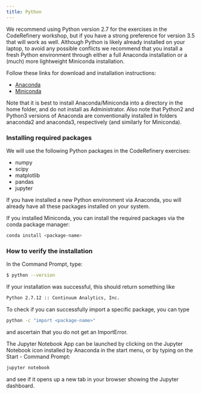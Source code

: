 ```yaml
---
title: Python
---
```


We recommend using Python version 2.7 for the exercises in the CodeRefinery workshop, but if you have 
a strong preference for version 3.5 that will work as well.
Although Python is likely already installed on your laptop, to avoid any possible 
conflicts we recommend that you install a fresh Python environment through 
either a full Anaconda installation or a (much) more lightweight Miniconda 
installation. 

Follow these links for download and installation instructions:

- [Anaconda](https://docs.continuum.io/anaconda/install)
- [Miniconda](http://conda.pydata.org/docs/install/quick.html)

Note that it is best to install Anaconda/Miniconda into a directory in the home folder, and do not install as Administrator. Also note that Python2 and Python3 versions of Anaconda are conventionally installed in folders anaconda2 and anaconda3, respectively (and similarly for Miniconda). 


### Installing required packages

We will use the following Python packages in the CodeRefinery exercises:

- numpy
- scipy
- matplotlib
- pandas
- jupyter
 
If you have installed a new Python environment via Anaconda, you will already have all these packages installed on your system. 

If you installed Miniconda, you can install the required packages via the conda package manager:

```bash
conda install <package-name>
```



### How to verify the installation

In the Command Prompt, type:

```bash
$ python --version
```
If your installation was successful, this should return something like

```bash
Python 2.7.12 :: Continuum Analytics, Inc.
```

To check if you can successfully import a specific package, you can type

```bash
python -c "import <package-name>"
```

and ascertain that you do not get an ImportError.

The Jupyter Notebook App can be launched by clicking on the Jupyter Notebook icon installed by Anaconda in the start menu, or by typing on the Start - Command Prompt:

```bash
jupyter notebook
```

and see if it opens up a new tab in your browser showing the Jupyter dashboard.

